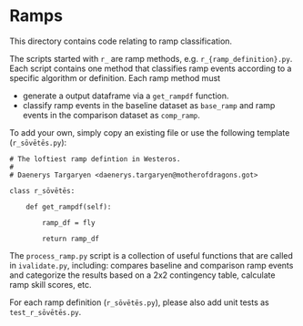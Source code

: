 # Ramps

This directory contains code relating to ramp classification. 

The scripts started with `r_` are ramp methods, e.g. `r_{ramp_definition}.py`. Each script contains one method that classifies ramp events according to a specific algorithm or definition. Each ramp method must
  * generate a output dataframe via a `get_rampdf` function.
  * classify ramp events in the baseline dataset as `base_ramp` and ramp events in the comparison dataset as `comp_ramp`.

To add your own, simply copy an existing file or use the following template (`r_sōvētēs.py`):

```
# The loftiest ramp defintion in Westeros.
#
# Daenerys Targaryen <daenerys.targaryen@motherofdragons.got>

class r_sōvētēs:

    def get_rampdf(self):

        ramp_df = fly

        return ramp_df

```

The `process_ramp.py` script is a collection of useful functions that are called in `ivalidate.py`, including: compares baseline and comparison ramp events and categorize the results based on a 2x2 contingency table, calculate ramp skill scores, etc.

For each ramp definition (`r_sōvētēs.py`), please also add unit tests as `test_r_sōvētēs.py`. 